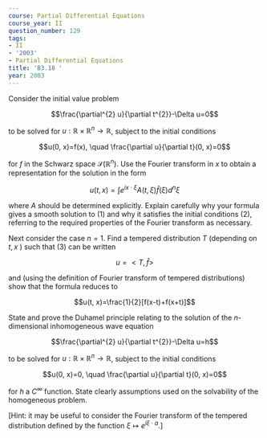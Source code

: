 ```yaml
---
course: Partial Differential Equations
course_year: II
question_number: 129
tags:
- II
- '2003'
- Partial Differential Equations
title: 'B3.18 '
year: 2003
---
```



Consider the initial value problem

$$\frac{\partial^{2} u}{\partial t^{2}}-\Delta u=0$$

to be solved for $u: \mathbb{R} \times \mathbb{R}^{n} \rightarrow \mathbb{R}$, subject to the initial conditions

$$u(0, x)=f(x), \quad \frac{\partial u}{\partial t}(0, x)=0$$

for $f$ in the Schwarz space $\mathcal{S}\left(\mathbb{R}^{n}\right)$. Use the Fourier transform in $x$ to obtain a representation for the solution in the form

$$u(t, x)=\int e^{i x \cdot \xi} A(t, \xi) \widehat{f}(\xi) d^{n} \xi$$

where $A$ should be determined explicitly. Explain carefully why your formula gives a smooth solution to (1) and why it satisfies the initial conditions (2), referring to the required properties of the Fourier transform as necessary.

Next consider the case $n=1$. Find a tempered distribution $T$ (depending on $t, x$ ) such that (3) can be written

$$u=<T, \widehat{f}>$$

and (using the definition of Fourier transform of tempered distributions) show that the formula reduces to

$$u(t, x)=\frac{1}{2}[f(x-t)+f(x+t)]$$

State and prove the Duhamel principle relating to the solution of the $n$-dimensional inhomogeneous wave equation

$$\frac{\partial^{2} u}{\partial t^{2}}-\Delta u=h$$

to be solved for $u: \mathbb{R} \times \mathbb{R}^{n} \rightarrow \mathbb{R}$, subject to the initial conditions

$$u(0, x)=0, \quad \frac{\partial u}{\partial t}(0, x)=0$$

for $h$ a $C^{\infty}$ function. State clearly assumptions used on the solvability of the homogeneous problem.

[Hint: it may be useful to consider the Fourier transform of the tempered distribution defined by the function $\xi \mapsto e^{i \xi \cdot a}$.]